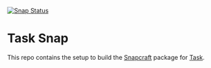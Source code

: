 [![Snap Status](https://build.snapcraft.io/badge/go-task/snap.svg)](https://build.snapcraft.io/user/go-task/snap)

# Task Snap

This repo contains the setup to build the [Snapcraft][snapcraft] package
for [Task][task].

[snapcraft]: https://snapcraft.io/
[task]: https://github.com/go-task/task
